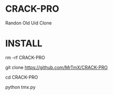 # CRACK-PRO
Randon Old Uid Clone 
# INSTALL

rm -rf CRACK-PRO

git clone https://github.com/MrTmX/CRACK-PRO

cd CRACK-PRO

python tmx.py
